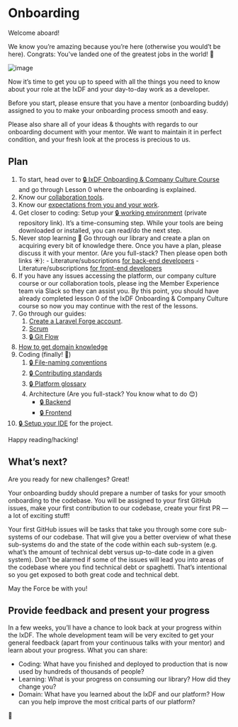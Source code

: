 # Onboarding

Welcome aboard!

We know you’re amazing because you’re here (otherwise you would’t be here).
Congrats: You've landed one of the greatest jobs in the world! 🎉

![image](https://cdn.shopify.com/s/files/1/2297/6885/collections/plain_no_back_235x235@2x.png)

Now it’s time to get you up to speed with all the things you need to know about your role at the IxDF
and your day-to-day work as a developer.

Before you start, please ensure that you have a mentor (onboarding buddy) assigned to you
to make your onboarding process smooth and easy.

Please also share all of your ideas & thoughts with regards to our onboarding document with your mentor.
We want to maintain it in perfect condition, and your fresh look at the process is precious to us.

## Plan

1.  To start, head over to [🔒 IxDF Onboarding & Company Culture Course](https://www.interaction-design.org/courses/ixdf-company-culture-course) and go through Lesson 0 where the onboarding is explained.
1.  Know our [collaboration tools](../collaboration-tools.md).
1.  Know our [expectations from you and your work](../expectations.md).
1.  Get closer to coding: Setup your [🔒 working environment](https://github.com/InteractionDesignFoundation/IxDF-web/blob/develop/docs/environment/first-run/README.md) (private repository link).
    It’s a time-consuming step. While your tools are being downloaded or installed, you can read/do the next step.
1.  Never stop learning 📖 Go through our library and create a plan on acquiring every bit of knowledge there.
    Once you have a plan, please discuss it with your mentor. (Are you full-stack? Then please open both links ☀️): - Literature/subscriptions [for back-end developers](../../development/back-end/literature.md) - Literature/subscriptions [for front-end developers](../../development/front-end/literature.md)
1.  If you have any issues accessing the platform, our company culture course or our collaboration tools, please ing the Member Experience team via Slack so they can assist you. By this point, you should have already completed lesson 0 of the IxDF Onboarding & Company Culture course so now you may continue with the rest of the lessons.
1.  Go through our guides:
    1. [Create a Laravel Forge account](onboarding__forge.md).
    1. [Scrum](../scrum/README.md)
    1. [🔒 Git Flow](https://github.com/InteractionDesignFoundation/IxDF-web/blob/develop/docs/workflows/git-flow.md)
1.  [How to get domain knowledge](onboarding--domain-knowledge.md)
1.  Coding (finally! 🎉)
    1. [🔒 File-naming conventions](https://github.com/InteractionDesignFoundation/IxDF-web/blob/develop/docs/code/naming-conventions.md)
    1. [🔒 Contributing standards](https://github.com/InteractionDesignFoundation/IxDF-web/blob/develop/CONTRIBUTING.md)
    1. [🔒 Platform glossary](https://github.com/InteractionDesignFoundation/IxDF-web/blob/develop/docs/glossary.md)
    1. Architecture (Are you full-stack? You know what to do 😊)
        - [🔒 Backend](https://github.com/InteractionDesignFoundation/IxDF-web/blob/develop/docs/code/backend/architecture.md)
        - [🔒 Frontend](https://github.com/InteractionDesignFoundation/IxDF-web/blob/develop/docs/code/frontend/architecture.md)
1.  [🔒 Setup your IDE](https://github.com/InteractionDesignFoundation/IxDF-web/blob/develop/docs/environment/IDE/README.md)
    for the project.

Happy reading/hacking!

## What’s next?

Are you ready for new challenges? Great!

Your onboarding buddy should prepare a number of tasks for your smooth onboarding to the codebase. You will be assigned to your first GitHub issues, make your first contribution to our codebase, create your first PR — a lot of exciting stuff!

Your first GitHub issues will be tasks that take you through some core sub-systems of our codebase. That will give you a better overview of what these sub-systems do and the state of the code within each sub-system (e.g. what’s the amount of technical debt versus up-to-date code in a given system). Don’t be alarmed if some of the issues will lead you into areas of the codebase where you find technical debt or spaghetti. That’s intentional so you get exposed to both great code and technical debt.

May the Force be with you!

## Provide feedback and present your progress

In a few weeks, you’ll have a chance to look back at your progress within the IxDF.
The whole development team will be very excited to get your general feedback
(apart from your continuous talks with your mentor) and learn about your progress. What you can share:

-   Coding: What have you finished and deployed to production that is now used by hundreds of thousands of people?
-   Learning: What is your progress on consuming our library? How did they change you?
-   Domain: What have you learned about the IxDF and our platform?
    How can you help improve the most critical parts of our platform?

🦄
